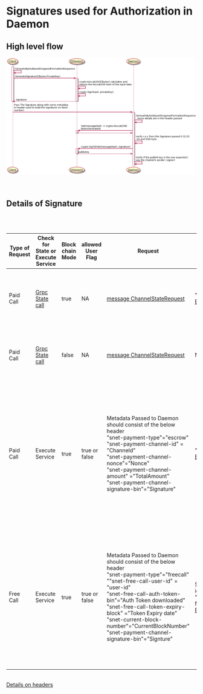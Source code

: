# Signatures used for Authorization in Daemon

## High level flow
![Details](signature_diagram.png?raw=true "Title")


<BR>

## Details of Signature

<BR>
<BR>


| Type of Request | Check for State or Execute Service                                                             | Block chain Mode | allowed User Flag | Request                     | Signature expected                                                                                                                                                | Method Called                                                                 | Response sent             | Comments                                                                                           |
|-----------------|------------------------------------------------------------------------------------------------|------------------|-------------------|-----------------------------|-------------------------------------------------------------------------------------------------------------------------------------------------------------------|-------------------------------------------------------------------------------|---------------------------|----------------------------------------------------------------------------------------------------|
| Paid Call       | [Grpc State call](https://github.com/singnet/snet-daemon/blob/master/escrow/state_service.proto) | true          | NA                | [message ChannelStateRequest](https://github.com/singnet/snet-daemon/blob/master/escrow/state_service.proto#L20-L30) |"__get_channel_state"+MpeAddress+channelID+CurrentBlockNumber<BR> [Bytes Constructed](https://github.com/singnet/snet-daemon/blob/master/escrow/state_service.go#L79-L84)| [rpc GetChannelState\(ChannelStateRequest\) returns \(ChannelStateReply\) \{\}](https://github.com/singnet/snet-daemon/blob/master/escrow/state_service.proto#L14-L17) | [message ChannelStateReply](https://github.com/singnet/snet-daemon/blob/master/escrow/state_service.proto#L36-L53) | Only channel signer/sender/receiver can get latest channel state . Current Block Number passed needs to be +-10 from the latest block number retrieved from the blockchain  |
| Paid Call       | [Grpc State call](https://github.com/singnet/snet-daemon/blob/master/escrow/state_service.proto) | false          | NA                | [message ChannelStateRequest](https://github.com/singnet/snet-daemon/blob/master/escrow/state_service.proto#L20-L30) | NA| [rpc GetChannelState\(ChannelStateRequest\) returns \(ChannelStateReply\) \{\}](https://github.com/singnet/snet-daemon/blob/master/escrow/state_service.proto#L14-L17) | [message ChannelStateReply](https://github.com/singnet/snet-daemon/blob/master/escrow/state_service.proto#L36-L53) |  Same response is sent every time,Caller would not know if the block chain mode is enabled or disabled.The Signature sent is ignored. |
|Paid Call|Execute Service |true|true or false|Metadata Passed to Daemon should consist of the below header<br> "snet-payment-type"="escrow" <br>"snet-payment-channel-id" = "Channeld"<br> "snet-payment-channel-nonce"="Nonce"<br> "snet-payment-channel-amount" ="TotalAmount"<br> "snet-payment-channel-signature-bin"="Signature"|"__MPE_claim_message"+MpeContractAddress+ChannelID+ChannelNonce+SignedAmount<br>[Bytes Constructed](https://github.com/singnet/snet-daemon/blob/3fb726ac903888efd03de4443f06a5cd294ae9f9/escrow/validation.go#L173-L179)|Call to the method in Service |Response sent by Service |Only channel signer/sender can sign.<br>, Please note the Total Amount = Amount (retrieved from State call) + Price of the current call , latest nonce is also retrieved from the state call<br>if the allowed_user flag is true , then Make sure the Signer is also in the list of allowed users defined in the Daemon config.<br>Please note the [allowed user flag](https://github.com/singnet/snet-daemon/blob/master/README.md#allowed_users_flag) is applicable only in test networks like ropsten / kovan etc; but not in mainnet  |
|Free Call|Execute Service |true|true or false|Metadata Passed to Daemon should consist of the below header<br> "snet-payment-type"="freecall" <br>""snet-free-call-user-id" = "user-id"<br> "snet-free-call-auth-token-bin"="Auth Token downloaded"<br> "snet-free-call-token-expiry-block" ="Token Expiry date"<br> "snet-current-block-number"="CurrentBlockNumber" <br>"snet-payment-channel-signature-bin"="Signture"| Signature = "__prefix_free_trial"+"user-id"+"organization_id"+"service_id"+BlockNumber+"AuthToken", now check if Auth-token = "user@mail"+"user-public-key"+ "token_issue_date"<br>from the first signature get the user-public-key, and use this to validate the AuthToken<br>[Bytes Constructed](https://github.com/singnet/snet-daemon/blob/3fb726ac903888efd03de4443f06a5cd294ae9f9/escrow/validation.go#L173-L179)|Call to the method in Service |Response sent by Service |Only channel signer/sender can sign.<br>, Please note the Total Amount = Amount (retrieved from State call) + Price of the current call , latest nonce is also retrieved from the state call<br>if the allowed_user flag is true , then Make sure the Signer is also in the list of allowed users defined in the Daemon config.<br>Please note the [allowed user flag](https://github.com/singnet/snet-daemon/blob/master/README.md#allowed_users_flag) is applicable only in test networks like ropsten / kovan etc; but not in mainnet  |

<br>[Details on headers](https://github.com/singnet/snet-daemon/blob/master/handler/interceptors.go#L24-L43)


